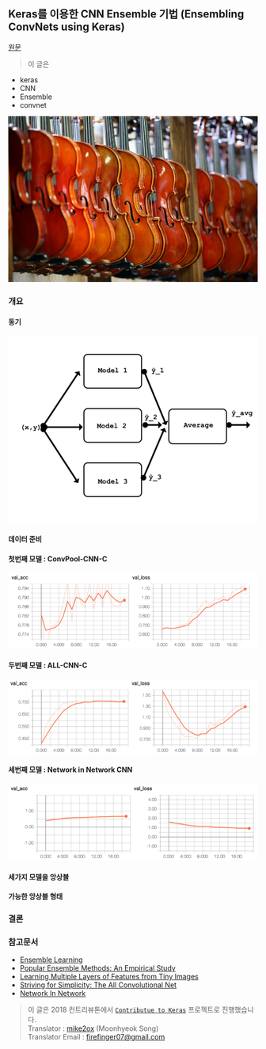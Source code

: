 ## Keras를 이용한 CNN Ensemble 기법 (Ensembling ConvNets using Keras)
[원문](https://towardsdatascience.com/ensembling-convnets-using-keras-237d429157eb)
> 이 글은

* keras
* CNN
* Ensemble
* convnet


![intro img](https://raw.githubusercontent.com/KerasKorea/KEKOxTutorial/master/media/16_1.jpeg)

### 개요
> 

#### 동기

![This post’s ensemble in a nutshell](https://raw.githubusercontent.com/KerasKorea/KEKOxTutorial/master/media/16_2.png)


#### 데이터 준비

#### 첫번째 모델 : ConvPool-CNN-C

![ConvPool-CNN-C validation accuracy and loss](https://raw.githubusercontent.com/KerasKorea/KEKOxTutorial/master/media/16_3.png)

#### 두번째 모델 : ALL-CNN-C

![ALL-CNN-C validation accuracy and loss](https://raw.githubusercontent.com/KerasKorea/KEKOxTutorial/master/media/16_4.png)

#### 세번째 모델 : Network in Network CNN

![NIN-CNN validation accuracy and loss](https://raw.githubusercontent.com/KerasKorea/KEKOxTutorial/master/media/16_5.png)

#### 세가지 모델을 앙상블

#### 가능한 앙상블 형태

### 결론


### 참고문서
* [Ensemble Learning](https://en.wikipedia.org/wiki/Ensemble_learning)
* [Popular Ensemble Methods: An Empirical Study](http://jair.org/papers/paper614.html)
* [Learning Multiple Layers of Features from Tiny Images](https://www.cs.toronto.edu/~kriz/learning-features-2009-TR.pdf)
* [Striving for Simplicity: The All Convolutional Net](https://arxiv.org/abs/1412.6806v3)
* [Network In Network](https://arxiv.org/abs/1312.4400v3)


> 이 글은 2018 컨트리뷰톤에서 [`Contributue to Keras`](https://github.com/KerasKorea/KEKOxTutorial) 프로젝트로 진행했습니다.  
> Translator : [mike2ox](https://github.com/mike2ox) (Moonhyeok Song)  
> Translator Email : <firefinger07@gmail.com>